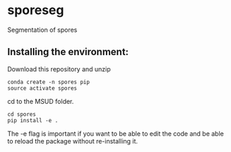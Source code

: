 # sporeseg

Segmentation of spores

## Installing the environment:

Download this repository and unzip

```
conda create -n spores pip
source activate spores

```
cd to the MSUD folder.
```
cd spores
pip install -e .
```

The -e flag is important if you want to be able to edit the code and be able to reload the package without re-installing it.




